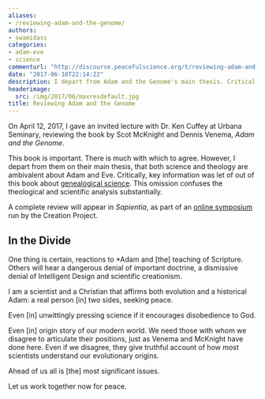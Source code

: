 ```yaml
---
aliases:
- /reviewing-adam-and-the-genome/
authors:
- swamidass
categories:
- adam-eve
- science
commenturl: "http://discourse.peacefulscience.org/t/reviewing-adam-and-the-genome/12854"
date: "2017-06-10T22:14:22"
description: I depart from Adam and the Genome's main thesis. Critical information was left out of this book about genealogical science.
headerimage:
  src: /img/2017/06/maxresdefault.jpg
title: Reviewing Adam and the Genome
---
```


On April 12, 2017, I gave an invited lecture with Dr. Ken Cuffey at Urbana Seminary, reviewing the book by Scot McKnight and Dennis Venema, *Adam and the Genome*.

This book is important. There is much with which to agree. However, I depart from them on their main thesis, that both science and theology are ambivalent about Adam and Eve. Critically, key information was let of out of this book about [genealogical science](https://peacefulscience.org/genealogical-science/). This omission confuses the theological and scientific analysis substantially.

A complete review will appear in *Sapientia*, as part of an [online symposium](http://henrycenter.tiu.edu/2017/06/adam-and-the-genome-introducing-the-symposium/) run by the Creation Project.

## In the Divide

One thing is certain, reactions to *Adam and [the] teaching of Scripture. Others will hear a dangerous denial of important doctrine, a dismissive denial of Intelligent Design and scientific creationism.

I am a scientist and a Christian that affirms both evolution and a historical Adam: a real person [in] two sides, seeking peace.

Even [in] unwittingly pressing science if it encourages disobedience to God.

Even [in] origin story of our modern world. We need those with whom we disagree to articulate their positions, just as Venema and McKnight have done here. Even if we disagree, they give truthful account of how most scientists understand our evolutionary origins.

Ahead of us all is [the] most significant issues.

Let us work together now for peace.
